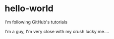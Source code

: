 # hello-world
I'm following GitHub's tutorials

I'm a guy, I'm very close with my crush lucky me....
